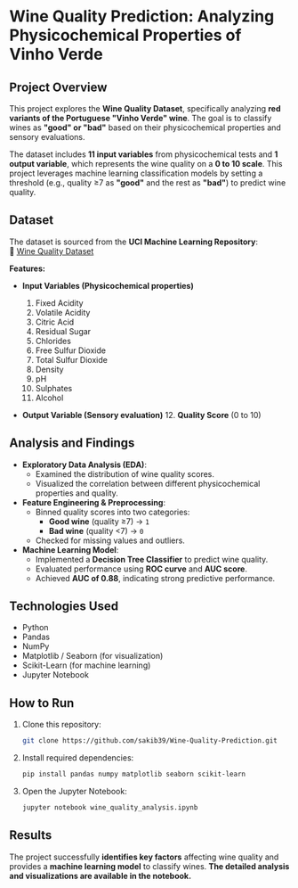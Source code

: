 # **Wine Quality Prediction: Analyzing Physicochemical Properties of Vinho Verde**

## **Project Overview**

This project explores the **Wine Quality Dataset**, specifically analyzing **red variants of the Portuguese "Vinho Verde" wine**. The goal is to classify wines as **"good" or "bad"** based on their physicochemical properties and sensory evaluations.

The dataset includes **11 input variables** from physicochemical tests and **1 output variable**, which represents the wine quality on a **0 to 10 scale**. This project leverages machine learning classification models by setting a threshold (e.g., quality ≥7 as **"good"** and the rest as **"bad"**) to predict wine quality.

## **Dataset**

The dataset is sourced from the **UCI Machine Learning Repository**:  
🔗 [Wine Quality Dataset](https://archive.ics.uci.edu/ml/datasets/wine+quality)

**Features:**

- **Input Variables (Physicochemical properties)**

  1. Fixed Acidity
  2. Volatile Acidity
  3. Citric Acid
  4. Residual Sugar
  5. Chlorides
  6. Free Sulfur Dioxide
  7. Total Sulfur Dioxide
  8. Density
  9. pH
  10. Sulphates
  11. Alcohol

- **Output Variable (Sensory evaluation)** 12. **Quality Score** (0 to 10)

## **Analysis and Findings**

- **Exploratory Data Analysis (EDA)**:
  - Examined the distribution of wine quality scores.
  - Visualized the correlation between different physicochemical properties and quality.
- **Feature Engineering & Preprocessing**:
  - Binned quality scores into two categories:
    - **Good wine** (quality ≥7) → `1`
    - **Bad wine** (quality <7) → `0`
  - Checked for missing values and outliers.
- **Machine Learning Model**:
  - Implemented a **Decision Tree Classifier** to predict wine quality.
  - Evaluated performance using **ROC curve** and **AUC score**.
  - Achieved **AUC of 0.88**, indicating strong predictive performance.

## **Technologies Used**

- Python
- Pandas
- NumPy
- Matplotlib / Seaborn (for visualization)
- Scikit-Learn (for machine learning)
- Jupyter Notebook

## **How to Run**

1. Clone this repository:
   ```sh
   git clone https://github.com/sakib39/Wine-Quality-Prediction.git
   ```
2. Install required dependencies:
   ```sh
   pip install pandas numpy matplotlib seaborn scikit-learn
   ```
3. Open the Jupyter Notebook:
   ```sh
   jupyter notebook wine_quality_analysis.ipynb
   ```

## **Results**

The project successfully **identifies key factors** affecting wine quality and provides a **machine learning model** to classify wines. **The detailed analysis and visualizations are available in the notebook.**
